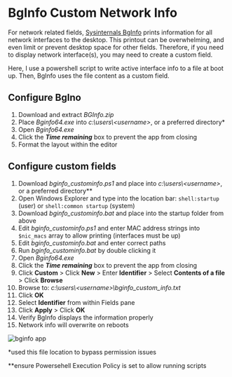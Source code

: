 # BgInfo Custom Network Info

For network related fields, [Sysinternals BgInfo](https://learn.microsoft.com/en-us/sysinternals/downloads/bginfo) prints information for all network interfaces to the desktop.  This printout can be overwhelming, and even limit or prevent desktop space for other fields.  Therefore, if you need to display network interface(s), you may need to create a custom field.

Here, I use a powershell script to write active interface info to a file at boot up.  Then, BgInfo uses the file content as a custom field.

## Configure BgIno
1. Download and extract *BGInfo.zip*
2. Place *Bginfo64.exe* into *c:\users\\\<username>*, or a preferred directory*
5. Open *Bginfo64.exe*
6. Click the ***Time remaining*** box to prevent the app from closing
7. Format the layout within the editor

## Configure custom fields
1. Download *bginfo_custominfo.ps1* and place into *c:\users\\\<username>*, or a preferred directory**
4. Open Windows Explorer and type into the location bar: `shell:startup` (user) or `shell:common startup`  (system)
2. Download *bginfo_custominfo.bat* and place into the startup folder from above
3. Edit *bginfo_custominfo.ps1* and enter MAC address strings into `$nic_macs` array to allow printing (interfaces must be up)
4. Edit *bginfo_custominfo.bat* and enter correct paths
5. Run *bginfo_custominfo.bat* by double clicking it
5. Open *Bginfo64.exe*
6. Click the ***Time remaining*** box to prevent the app from closing
7. Click **Custom** > Click **New** > Enter **Identifier** > Select **Contents of a file** > Click **Browse**
12. Browse to: *c:\users\\\<username>\bginfo_custom_info.txt*
13. Click **OK**
14. Select **Identifier** from within Fields pane
15. Click **Apply** > Click **OK**
16. Verify BgInfo displays the information properly
17. Network info will overwrite on reboots

![bginfo app](https://github.com/briantgil/bginfo-custom-network-info/blob/main/bginfo.png)

*used this file location to bypass permission issues

**ensure Powersehell Execution Policy is set to allow running scripts

